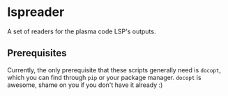 lspreader
=========

A set of readers for the plasma code LSP's outputs.

Prerequisites
-------------

Currently, the only prerequisite that these scripts generally need is `docopt`, which you can find through `pip` or your package manager. `docopt` is awesome, shame on you if you don't have it already :)
